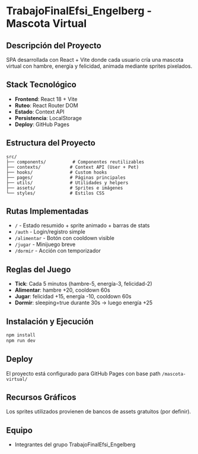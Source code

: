 # TrabajoFinalEfsi_Engelberg - Mascota Virtual

## Descripción del Proyecto
SPA desarrollada con React + Vite donde cada usuario cría una mascota virtual con hambre, energía y felicidad, animada mediante sprites pixelados.

## Stack Tecnológico
- **Frontend**: React 18 + Vite
- **Ruteo**: React Router DOM
- **Estado**: Context API
- **Persistencia**: LocalStorage
- **Deploy**: GitHub Pages

## Estructura del Proyecto
```
src/
├── components/          # Componentes reutilizables
├── contexts/           # Context API (User + Pet)
├── hooks/              # Custom hooks
├── pages/              # Páginas principales
├── utils/              # Utilidades y helpers
├── assets/             # Sprites e imágenes
└── styles/             # Estilos CSS
```

## Rutas Implementadas
- `/` - Estado resumido + sprite animado + barras de stats
- `/auth` - Login/registro simple
- `/alimentar` - Botón con cooldown visible
- `/jugar` - Minijuego breve
- `/dormir` - Acción con temporizador

## Reglas del Juego
- **Tick**: Cada 5 minutos (hambre-5, energía-3, felicidad-2)
- **Alimentar**: hambre +20, cooldown 60s
- **Jugar**: felicidad +15, energía -10, cooldown 60s
- **Dormir**: sleeping=true durante 30s → luego energía +25

## Instalación y Ejecución
```bash
npm install
npm run dev
```

## Deploy
El proyecto está configurado para GitHub Pages con base path `/mascota-virtual/`

## Recursos Gráficos
Los sprites utilizados provienen de bancos de assets gratuitos (por definir).

## Equipo
- Integrantes del grupo TrabajoFinalEfsi_Engelberg